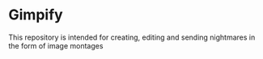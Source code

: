 # Gimpify

This repository is intended for creating, editing and sending nightmares 
in the form of image montages